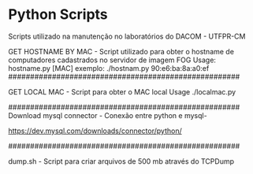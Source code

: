 # Python Scripts

Scripts utilizado na manutenção no laboratórios do DACOM - UTFPR-CM

GET HOSTNAME BY MAC - Script utilizado para obter o hostname de computadores cadastrados no servidor de imagem FOG
Usage: hostname.py [MAC]
exemplo: ./hostnam.py 90:e6:ba:8a:a0:ef
#####################################################

GET LOCAL MAC - Script para obter o MAC local
Usage ./localmac.py

#####################################################
Download mysql connector - Conexão entre python e mysql-

https://dev.mysql.com/downloads/connector/python/


#####################################################

dump.sh - Script para criar arquivos de 500 mb através do TCPDump
